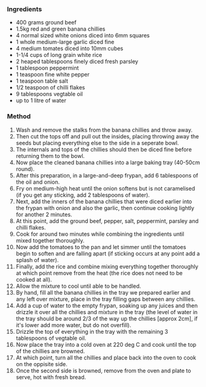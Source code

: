 ### Ingredients

* 400 grams ground beef
* 1.5kg red and green banana chillies
* 4 normal sized white onions diced into 6mm squares
* 1 whole medium-large garlic diced fine
* 4 medium tomates diced into 10mm cubes
* 1-1/4 cups of long grain white rice
* 2 heaped tablespoons finely diced fresh parsley
* 1 tablespoon peppermint
* 1 teaspoon fine white pepper
* 1 teaspoon table salt
* 1/2 teaspoon of chilli flakes
* 9 tablespoons vegtable oil
* up to 1 litre of water


### Method

1. Wash and remove the stalks from the banana chillies and throw away.
1. Then cut the tops off and pull out the insides, placing throwing away the seeds but placing everything else to the side in a seperate bowl.
1. The internals and tops of the chillies should then be diced fine before returning them to the bowl.
1. Now place the cleaned banana chillies into a large baking tray (40-50cm round).
1. After this preparation, in a large-and-deep frypan, add 6 tablespoons of the oil and onion.
1. Fry on medium-high heat until the onion softens but is not caramelised (if you get any sticking, add 2 tablespoons of water).
1. Next, add the inners of the banana chillies that were diced earlier into the frypan with onion and also the garlic, then continue cooking lightly for another 2 minutes.
1. At this point, add the ground beef, pepper, salt, peppermint, parsley and chilli flakes.
1. Cook for around two minutes while combining the ingredients until mixed together thoroughly.
1. Now add the tomatoes to the pan and let simmer until the tomatoes begin to soften and are falling apart (if sticking occurs at any point add a splash of water).
1. Finally, add the rice and combine mixing everything together thoroughly at which point remove from the heat (the rice does not need to be cooked at all).
1. Allow the mixture to cool until able to be handled.
1. By hand, fill all the banana chillies in the tray we prepared earlier and any left over mixture, place in the tray filling gaps between any chillies.
1. Add a cup of water to the empty frypan, soaking up any juices and then drizzle it over all the chillies and mixture in the tray (the level of water in the tray should be around 2/3 of the way up the chillies [approx 2cm], if it's lower add more water, but do not overfill).
1. Drizzle the top of everything in the tray with the remaining 3 tablespoons of vegtable oil.
1. Now place the tray into a cold oven at 220 deg C and cook until the top of the chillies are browned.
1. At which point, turn all the chillies and place back into the oven to cook on the oppisite side.
1. Once the second side is browned, remove from the oven and plate to serve, hot with fresh bread.

